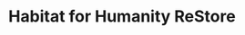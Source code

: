 ---
title: "Habitat for Humanity ReStore"
url: /vienna/habitat-for-humanity-restore/
shop: charity
---